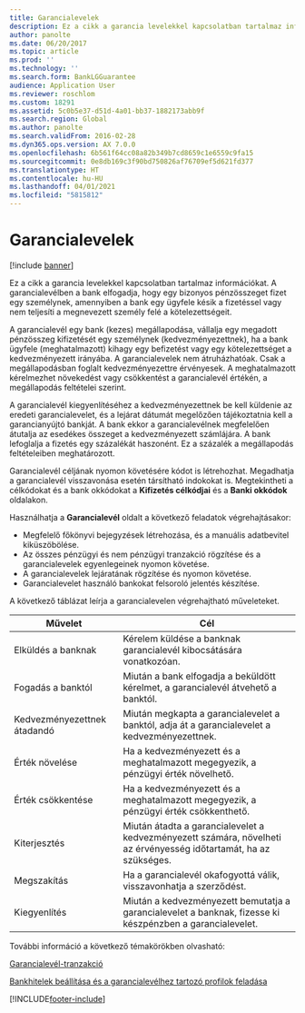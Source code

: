 ```yaml
---
title: Garancialevelek
description: Ez a cikk a garancia levelekkel kapcsolatban tartalmaz információkat. A garancialevélben a bank elfogadja, hogy egy bizonyos pénzösszeget fizet egy személynek, amennyiben a bank egy ügyfele késik a fizetéssel vagy nem teljesíti a megnevezett személy felé a kötelezettségeit.
author: panolte
ms.date: 06/20/2017
ms.topic: article
ms.prod: ''
ms.technology: ''
ms.search.form: BankLGGuarantee
audience: Application User
ms.reviewer: roschlom
ms.custom: 18291
ms.assetid: 5c0b5e37-d51d-4a01-bb37-1882173abb9f
ms.search.region: Global
ms.author: panolte
ms.search.validFrom: 2016-02-28
ms.dyn365.ops.version: AX 7.0.0
ms.openlocfilehash: 6b561f64cc08a82b349b7cd8659c1e6559c9fa15
ms.sourcegitcommit: 0e8db169c3f90bd750826af76709ef5d621fd377
ms.translationtype: HT
ms.contentlocale: hu-HU
ms.lasthandoff: 04/01/2021
ms.locfileid: "5815812"
---
```

# <a name="letters-of-guarantee"></a>Garancialevelek

[!include [banner](../includes/banner.md)]

Ez a cikk a garancia levelekkel kapcsolatban tartalmaz információkat. A garancialevélben a bank elfogadja, hogy egy bizonyos pénzösszeget fizet egy személynek, amennyiben a bank egy ügyfele késik a fizetéssel vagy nem teljesíti a megnevezett személy felé a kötelezettségeit. 

A garancialevél egy bank (kezes) megállapodása, vállalja egy megadott pénzösszeg kifizetését egy személynek (kedvezményezettnek), ha a bank ügyfele (meghatalmazott) kihagy egy befizetést vagy egy kötelezettséget a kedvezményezett irányába. A garancialevelek nem átruházhatóak. Csak a megállapodásban foglalt kedvezményezettre érvényesek. A meghatalmazott kérelmezhet növekedést vagy csökkentést a garancialevél értékén, a megállapodás feltételei szerint. 

A garancialevél kiegyenlítéséhez a kedvezményezettnek be kell küldenie az eredeti garancialevelet, és a lejárat dátumát megelőzően tájékoztatnia kell a garancianyújtó bankját. A bank ekkor a garancialevélnek megfelelően átutalja az esedékes összeget a kedvezményezett számlájára. A bank lefoglalja a fizetés egy százalékát haszonént. Ez a százalék a megállapodás feltételeiben meghatározott. 

Garancialevél céljának nyomon követésére kódot is létrehozhat. Megadhatja a garancialevél visszavonása esetén társítható indokokat is. Megtekintheti a célkódokat és a bank okkódokat a **Kifizetés célkódjai** és a **Banki okkódok** oldalakon. 

Használhatja a **Garancialevél** oldalt a következő feladatok végrehajtásakor:

-   Megfelelő főkönyvi bejegyzések létrehozása, és a manuális adatbevitel kiküszöbölése.
-   Az összes pénzügyi és nem pénzügyi tranzakció rögzítése és a garancialevelek egyenlegeinek nyomon követése.
-   A garancialevelek lejáratának rögzítése és nyomon követése.
-   Garancialevelet használó bankokat felsoroló jelentés készítése.

A következő táblázat leírja a garancialevelen végrehajtható műveleteket.

| Művelet              | Cél                                                                                                                   |
|---------------------|---------------------------------------------------------------------------------------------------------------------------|
| Elküldés a banknak      | Kérelem küldése a banknak garancialevél kibocsátására vonatkozóan.                                                                       |
| Fogadás a banktól   | Miután a bank elfogadja a beküldött kérelmet, a garancialevél átvehető a banktól.                            |
| Kedvezményezettnek átadandó | Miután megkapta a garancialevelet a banktól, adja át a garancialevelet a kedvezményezettnek.              |
| Érték növelése      | Ha a kedvezményezett és a meghatalmazott megegyezik, a pénzügyi érték növelhető.                                                  |
| Érték csökkentése      | Ha a kedvezményezett és a meghatalmazott megegyezik, a pénzügyi érték csökkenthető.                                                  |
| Kiterjesztés              | Miután átadta a garancialevelet a kedvezményezett számára, növelheti az érvényesség időtartamát, ha az szükséges. |
| Megszakítás              | Ha a garancialevél okafogyottá válik, visszavonhatja a szerződést.                  |
| Kiegyenlítés           | Miután a kedvezményezett bemutatja a garancialevelet a banknak, fizesse ki készpénzben a garancialevelet.                      |


További információ a következő témakörökben olvasható:

[Garancialevél-tranzakció](tasks/letter-guarantee-transaction.md)

[Bankhitelek beállítása és a garancialevélhez tartozó profilok feladása](tasks/set-up-bank-facilities-posting-profiles.md)




[!INCLUDE[footer-include](../../includes/footer-banner.md)]